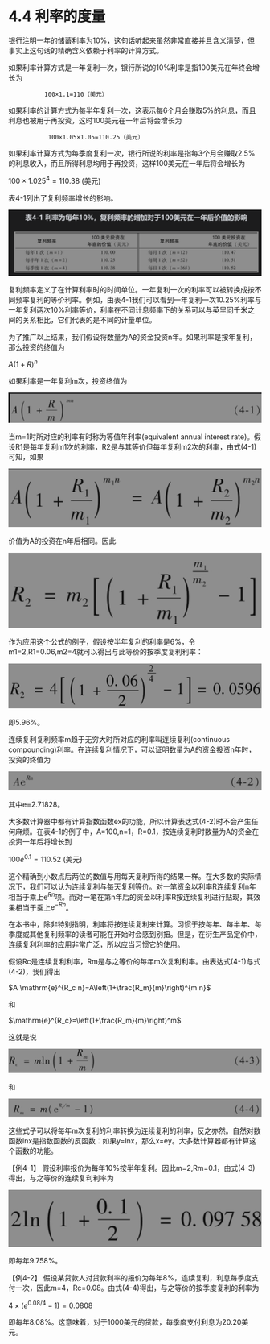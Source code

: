 # 4.4 利率的度量

银行注明一年的储蓄利率为10%，这句话听起来虽然非常直接并且含义清楚，但事实上这句话的精确含义依赖于利率的计算方式。

如果利率计算方式是一年复利一次，银行所说的10%利率是指100美元在年终会增长为

              100×1.1=110（美元）

如果利率的计算方式为每半年复利一次，这表示每6个月会赚取5%的利息，而且利息也被用于再投资，这时100美元在一年后将会增长为

               100×1.05×1.05=110.25（美元）


如果利率计算方式为每季度复利一次，银行所说的利率是指每3个月会赚取2.5%的利息收入，而且所得利息均用于再投资，这样100美元在一年后将会增长为

$`100 \times 1.025^4=110.38 \text { (美元) }`$


表4-1列出了复利频率增长的影响。

![](images/2024-02-20-15-38-40.png)

复利频率定义了在计算利率时的时间单位。一年复利一次的利率可以被转换成按不同频率复利的等价利率。例如，由表4-1我们可以看到一年复利一次10.25%利率与一年复利两次10%利率等价，利率在不同计息频率下的关系可以与英里同千米之间的关系相比，它们代表的是不同的计量单位。

为了推广以上结果，我们假设将数量为A的资金投资n年。如果利率是按年复利，那么投资的终值为

$`A(1+R)^n`$


如果利率是一年复利m次，投资终值为

![](images/2024-02-20-15-40-15.png)

当m=1时所对应的利率有时称为等值年利率(equivalent annual interest rate)。假设R1是每年复利m1次的利率，R2是与其等价但每年复利m2次的利率，由式(4-1)可知，如果

![](images/2024-02-20-15-40-42.png)

价值为A的投资在n年后相同。因此

![](images/2024-02-20-15-41-07.png)

作为应用这个公式的例子，假设按半年复利的利率是6%，令m1=2,R1=0.06,m2=4就可以得出与此等价的按季度复利利率：

![](images/2024-02-20-15-41-27.png)

即5.96%。

连续复利复利频率m趋于无穷大时所对应的利率叫连续复利(continuous compounding)利率。在连续复利情况下，可以证明数量为A的资金投资n年时，投资的终值为

![](images/2024-02-20-15-42-04.png)

其中e=2.71828。

大多数计算器中都有计算指数函数ex的功能，所以计算表达式(4-2)时不会产生任何麻烦。在表4-1的例子中，A=100,n=1，R=0.1，按连续复利时数量为A的资金在投资一年后将增长到

$`100 e^{0.1}=110.52 \text { (美元) }`$

这个精确到小数点后两位的数值与用每天复利所得的结果一样。在大多数的实际情况下，我们可以认为连续复利与每天复利等价。对一笔资金以利率R连续复利n年相当于乘上$`\mathrm{e}^{R n}`$项。而对一笔在第n年后的资金以利率R按连续复利进行贴现，其效果相当于乘上$`\mathrm{e}^{-R n}`$。

在本书中，除非特别指明，利率将按连续复利来计算。习惯于按每年、每半年、每季度或其他复利频率的读者可能在开始时会感到别扭。但是，在衍生产品定价中，连续复利利率的应用非常广泛，所以应当习惯它的使用。

假设Rc是连续复利利率，Rm是与之等价的每年m次复利利率。由表达式(4-1)与式(4-2)，我们得出

$`A \mathrm{e}^{R_c n}=A\left(1+\frac{R_m}{m}\right)^{m n}`$

和

$`\mathrm{e}^{R_c}=\left(1+\frac{R_m}{m}\right)^m`$

这就是说

![](images/2024-02-20-15-46-39.png)

和

![](images/2024-02-20-15-47-07.png)

这些式子可以将每年m次复利的利率转换为连续复利的利率，反之亦然。自然对数函数lnx是指数函数的反函数：如果y=lnx，那么x=ey。大多数计算器都有计算这个函数的功能。

【例4-1】 假设利率报价为每年10%按半年复利。因此m=2,Rm=0.1，由式(4-3)得出，与之等价的连续复利利率为

![](images/2024-02-20-15-47-41.png)

即每年9.758%。

【例4-2】 假设某贷款人对贷款利率的报价为每年8%，连续复利，利息每季度支付一次，因此m=4，Rc=0.08。由式(4-4)得出，与之等价的按季度复利的利率为

$`4 \times\left(e^{0.08 / 4}-1\right)=0.0808`$

即每年8.08%。这意味着，对于1000美元的贷款，每季度支付利息为20.20美元。